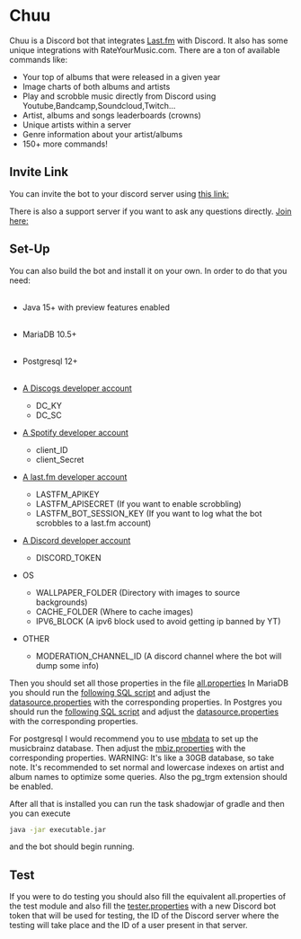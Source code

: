# Chuu

Chuu is a Discord bot that integrates [Last.fm]([https://www.last.fm/](https://www.last.fm/)) with Discord. It also has some unique integrations with RateYourMusic.com.
There are a ton of available commands like:

- Your top of albums that were released in a given year<br>
- Image charts of both albums and artists<br>
- Play and scrobble music directly from Discord using Youtube,Bandcamp,Soundcloud,Twitch...
- Artist, albums and songs leaderboards (crowns)<br>
- Unique artists within a server<br>
- Genre information about your artist/albums<br>
- 150+ more commands!

## Invite Link

You can invite the bot to your discord server using [this link:](https://discordapp.com/oauth2/authorize?scope=bot&client_id=537353774205894676&permissions=387136)

There is also a support server if you want to ask any questions directly. [Join here:](https://discord.gg/HQGqYD7)
## Set-Up
You can also build the bot and install it on your own.
In order to do that you need:<br><br>

- Java 15+ with preview features enabled<br><br>
- MariaDB 10.5+<br><br>
- Postgresql 12+<br><br>
- [A Discogs developer account](https://www.discogs.com/developers)

  - DC_KY
  - DC_SC

- [A Spotify developer account](https://developer.spotify.com/)
  - client_ID
  - client_Secret

- [A last.fm developer account](https://secure.last.fm/login?next=/api/account/create)
  - LASTFM_APIKEY
  - LASTFM_APISECRET (If you want to enable scrobbling)
  - LASTFM_BOT_SESSION_KEY (If you want to log what the bot scrobbles to a last.fm account)

- [A Discord developer account](https://discordapp.com/login?redirect_to=%2Fdevelopers%2Fapplications%2F)
  - DISCORD_TOKEN

- OS
  - WALLPAPER_FOLDER (Directory with images to source backgrounds)
  - CACHE_FOLDER (Where to cache images)
  - IPV6_BLOCK  (A ipv6 block used to avoid getting ip banned by YT)

- OTHER
  - MODERATION_CHANNEL_ID (A discord channel where the bot will dump some info)

Then you should set all those properties in the
file [all.properties](https://github.com/ishwi/chuu/blob/master/src/main/resources/all.properties)
In MariaDB you should run
the [following SQL script](https://github.com/ishwi/chuu/blob/master/model/src/main/resources/MariaBaseline.sql) and
adjust
the [datasource.properties](https://github.com/ishwi/chuu/blob/master/model/src/main/resources/datasource.properties)
with the corresponding properties. In Postgres you should run
the [following SQL script](https://github.com/ishwi/chuu/blob/master/model/src/main/resources/PostgresBaseline.sql) and
adjust
the [datasource.properties](https://github.com/ishwi/chuu/blob/master/model/src/main/resources/datasource.properties)
with the corresponding properties.

For postgresql I would recommend you to use [mbdata](https://pypi.org/project/mbdata/) to set up the musicbrainz
database. Then adjust
the [mbiz.properties](https://github.com/ishwi/chuu/blob/master/src/main/resources/mbiz.properties) with the
corresponding properties. WARNING: It's like a 30GB database, so take note. It's recommended to set normal and lowercase
indexes on artist and album names to optimize some queries. Also the pg_trgm extension should be enabled.

After all that is installed you can run the task shadowjar of gradle and then you can execute

```bash 
java -jar executable.jar
```

and the bot should begin running.

## Test

If you were to do testing you should also fill the equivalent all.properties of the test module and also fill
the [tester.properties](https://github.com/ishwi/chuu/blob/master/src/test/resources/tester.properties) with a new
Discord bot token that will be used for testing, the ID of the Discord server where the testing will take place and the
ID of a user present in that server.
